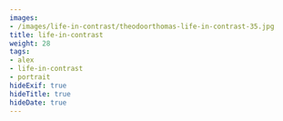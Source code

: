 ```yaml
---
images:
- /images/life-in-contrast/theodoorthomas-life-in-contrast-35.jpg
title: life-in-contrast
weight: 28
tags:
- alex
- life-in-contrast
- portrait
hideExif: true
hideTitle: true
hideDate: true
---
```


